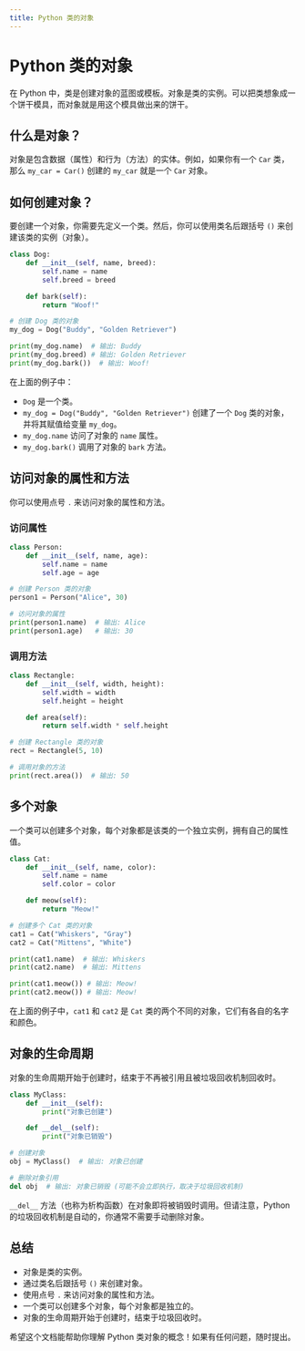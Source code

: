 ```yaml
---
title: Python 类的对象
---
```


# Python 类的对象

在 Python 中，类是创建对象的蓝图或模板。对象是类的实例。可以把类想象成一个饼干模具，而对象就是用这个模具做出来的饼干。

## 什么是对象？

对象是包含数据（属性）和行为（方法）的实体。例如，如果你有一个 `Car` 类，那么 `my_car = Car()` 创建的 `my_car` 就是一个 `Car` 对象。

## 如何创建对象？

要创建一个对象，你需要先定义一个类。然后，你可以使用类名后跟括号 `()` 来创建该类的实例（对象）。

```python
class Dog:
    def __init__(self, name, breed):
        self.name = name
        self.breed = breed

    def bark(self):
        return "Woof!"

# 创建 Dog 类的对象
my_dog = Dog("Buddy", "Golden Retriever")

print(my_dog.name)  # 输出: Buddy
print(my_dog.breed) # 输出: Golden Retriever
print(my_dog.bark())  # 输出: Woof!
```

在上面的例子中：

- `Dog` 是一个类。
- `my_dog = Dog("Buddy", "Golden Retriever")` 创建了一个 `Dog` 类的对象，并将其赋值给变量 `my_dog`。
- `my_dog.name` 访问了对象的 `name` 属性。
- `my_dog.bark()` 调用了对象的 `bark` 方法。

## 访问对象的属性和方法

你可以使用点号 `.` 来访问对象的属性和方法。

### 访问属性

```python
class Person:
    def __init__(self, name, age):
        self.name = name
        self.age = age

# 创建 Person 类的对象
person1 = Person("Alice", 30)

# 访问对象的属性
print(person1.name)  # 输出: Alice
print(person1.age)   # 输出: 30
```

### 调用方法

```python
class Rectangle:
    def __init__(self, width, height):
        self.width = width
        self.height = height

    def area(self):
        return self.width * self.height

# 创建 Rectangle 类的对象
rect = Rectangle(5, 10)

# 调用对象的方法
print(rect.area())  # 输出: 50
```

## 多个对象

一个类可以创建多个对象，每个对象都是该类的一个独立实例，拥有自己的属性值。

```python
class Cat:
    def __init__(self, name, color):
        self.name = name
        self.color = color

    def meow(self):
        return "Meow!"

# 创建多个 Cat 类的对象
cat1 = Cat("Whiskers", "Gray")
cat2 = Cat("Mittens", "White")

print(cat1.name)  # 输出: Whiskers
print(cat2.name)  # 输出: Mittens

print(cat1.meow()) # 输出: Meow!
print(cat2.meow()) # 输出: Meow!
```

在上面的例子中，`cat1` 和 `cat2` 是 `Cat` 类的两个不同的对象，它们有各自的名字和颜色。

## 对象的生命周期

对象的生命周期开始于创建时，结束于不再被引用且被垃圾回收机制回收时。

```python
class MyClass:
    def __init__(self):
        print("对象已创建")

    def __del__(self):
        print("对象已销毁")

# 创建对象
obj = MyClass()  # 输出: 对象已创建

# 删除对象引用
del obj  # 输出: 对象已销毁 (可能不会立即执行，取决于垃圾回收机制)
```

`__del__` 方法（也称为析构函数）在对象即将被销毁时调用。但请注意，Python 的垃圾回收机制是自动的，你通常不需要手动删除对象。

## 总结

- 对象是类的实例。
- 通过类名后跟括号 `()` 来创建对象。
- 使用点号 `.` 来访问对象的属性和方法。
- 一个类可以创建多个对象，每个对象都是独立的。
- 对象的生命周期开始于创建时，结束于垃圾回收时。

希望这个文档能帮助你理解 Python 类对象的概念！如果有任何问题，随时提出。
